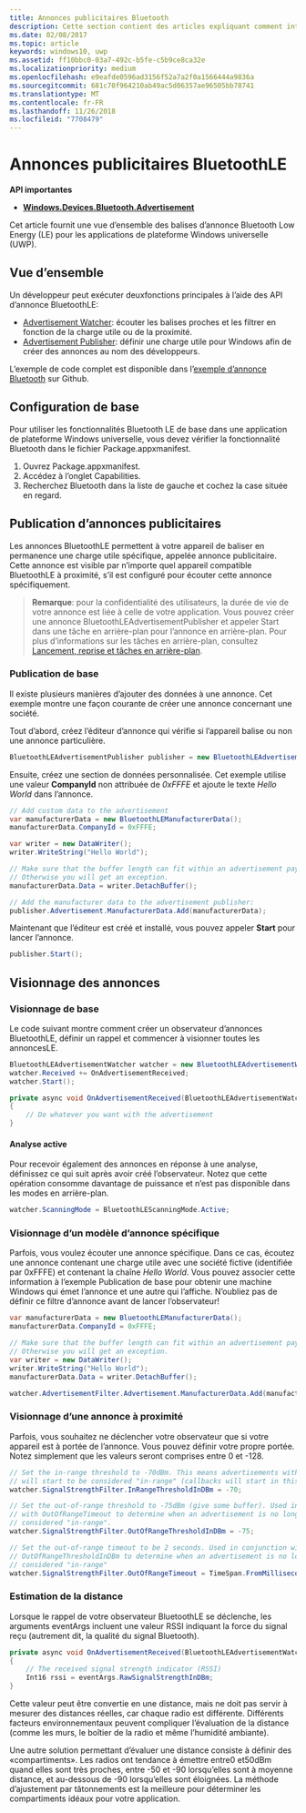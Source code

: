 ```yaml
---
title: Annonces publicitaires Bluetooth
description: Cette section contient des articles expliquant comment intégrer des annonces Bluetooth Low Energy (LE) dans les applications de plateforme Windows universelle (UWP) par le biais de l’utilisation des API AdvertisementWatcher et AdvertisementPublisher.
ms.date: 02/08/2017
ms.topic: article
keywords: windows10, uwp
ms.assetid: ff10bbc0-03a7-492c-b5fe-c5b9ce8ca32e
ms.localizationpriority: medium
ms.openlocfilehash: e9eafde0596ad3156f52a7a2f0a1566444a9836a
ms.sourcegitcommit: 681c70f964210ab49ac5d06357ae96505bb78741
ms.translationtype: MT
ms.contentlocale: fr-FR
ms.lasthandoff: 11/26/2018
ms.locfileid: "7708479"
---
```

# <a name="bluetooth-le-advertisements"></a>Annonces publicitaires BluetoothLE


**API importantes**

-   [**Windows.Devices.Bluetooth.Advertisement**](https://msdn.microsoft.com/library/windows/apps/windows.devices.bluetooth.advertisement.aspx)

Cet article fournit une vue d’ensemble des balises d’annonce Bluetooth Low Energy (LE) pour les applications de plateforme Windows universelle (UWP).  

## <a name="overview"></a>Vue d’ensemble

Un développeur peut exécuter deuxfonctions principales à l’aide des API d’annonce BluetoothLE:

-   [Advertisement Watcher](https://msdn.microsoft.com/library/windows/apps/windows.devices.bluetooth.advertisement.bluetoothleadvertisementwatcher.aspx): écouter les balises proches et les filtrer en fonction de la charge utile ou de la proximité.  
-   [Advertisement Publisher](https://msdn.microsoft.com/library/windows/apps/windows.devices.bluetooth.advertisement.bluetoothleadvertisementpublisher.aspx): définir une charge utile pour Windows afin de créer des annonces au nom des développeurs.  

L’exemple de code complet est disponible dans l’[exemple d’annonce Bluetooth](http://go.microsoft.com/fwlink/p/?LinkId=619990) sur Github.

## <a name="basic-setup"></a>Configuration de base

Pour utiliser les fonctionnalités Bluetooth LE de base dans une application de plateforme Windows universelle, vous devez vérifier la fonctionnalité Bluetooth dans le fichier Package.appxmanifest.

1. Ouvrez Package.appxmanifest.
2. Accédez à l’onglet Capabilities.
3. Recherchez Bluetooth dans la liste de gauche et cochez la case située en regard.

## <a name="publishing-advertisements"></a>Publication d’annonces publicitaires

Les annonces BluetoothLE permettent à votre appareil de baliser en permanence une charge utile spécifique, appelée annonce publicitaire. Cette annonce est visible par n’importe quel appareil compatible BluetoothLE à proximité, s’il est configuré pour écouter cette annonce spécifiquement.

> **Remarque**: pour la confidentialité des utilisateurs, la durée de vie de votre annonce est liée à celle de votre application. Vous pouvez créer une annonce BluetoothLEAdvertisementPublisher et appeler Start dans une tâche en arrière-plan pour l’annonce en arrière-plan. Pour plus d’informations sur les tâches en arrière-plan, consultez [Lancement, reprise et tâches en arrière-plan](https://msdn.microsoft.com/windows/uwp/launch-resume/index).

### <a name="basic-publishing"></a>Publication de base

Il existe plusieurs manières d’ajouter des données à une annonce. Cet exemple montre une façon courante de créer une annonce concernant une société. 

Tout d’abord, créez l’éditeur d’annonce qui vérifie si l’appareil balise ou non une annonce particulière.

```csharp
BluetoothLEAdvertisementPublisher publisher = new BluetoothLEAdvertisementPublisher();
```

Ensuite, créez une section de données personnalisée. Cet exemple utilise une valeur **CompanyId** non attribuée de *0xFFFE* et ajoute le texte *Hello World* dans l’annonce. 

```csharp
// Add custom data to the advertisement
var manufacturerData = new BluetoothLEManufacturerData();
manufacturerData.CompanyId = 0xFFFE;

var writer = new DataWriter();
writer.WriteString("Hello World");

// Make sure that the buffer length can fit within an advertisement payload (~20 bytes). 
// Otherwise you will get an exception.
manufacturerData.Data = writer.DetachBuffer();

// Add the manufacturer data to the advertisement publisher:
publisher.Advertisement.ManufacturerData.Add(manufacturerData);
```

Maintenant que l’éditeur est créé et installé, vous pouvez appeler **Start** pour lancer l’annonce.

```csharp
publisher.Start();
```

## <a name="watching-for-advertisements"></a>Visionnage des annonces

### <a name="basic-watching"></a>Visionnage de base

Le code suivant montre comment créer un observateur d’annonces BluetoothLE, définir un rappel et commencer à visionner toutes les annoncesLE.

```csharp
BluetoothLEAdvertisementWatcher watcher = new BluetoothLEAdvertisementWatcher();
watcher.Received += OnAdvertisementReceived;
watcher.Start();
``` 

```csharp
private async void OnAdvertisementReceived(BluetoothLEAdvertisementWatcher watcher, BluetoothLEAdvertisementReceivedEventArgs eventArgs)
{
    // Do whatever you want with the advertisement
}
```

#### <a name="active-scanning"></a>Analyse active
Pour recevoir également des annonces en réponse à une analyse, définissez ce qui suit après avoir créé l’observateur. Notez que cette opération consomme davantage de puissance et n’est pas disponible dans les modes en arrière-plan.

```csharp
watcher.ScanningMode = BluetoothLEScanningMode.Active;
```

### <a name="watching-for-a-specific-advertisement-pattern"></a>Visionnage d’un modèle d’annonce spécifique

Parfois, vous voulez écouter une annonce spécifique. Dans ce cas, écoutez une annonce contenant une charge utile avec une société fictive (identifiée par 0xFFFE) et contenant la chaîne *Hello World*. Vous pouvez associer cette information à l’exemple Publication de base pour obtenir une machine Windows qui émet l’annonce et une autre qui l’affiche. N’oubliez pas de définir ce filtre d’annonce avant de lancer l’observateur!

```csharp
var manufacturerData = new BluetoothLEManufacturerData();
manufacturerData.CompanyId = 0xFFFE;

// Make sure that the buffer length can fit within an advertisement payload (~20 bytes). 
// Otherwise you will get an exception.
var writer = new DataWriter();
writer.WriteString("Hello World");
manufacturerData.Data = writer.DetachBuffer();

watcher.AdvertisementFilter.Advertisement.ManufacturerData.Add(manufacturerData);
```

### <a name="watching-for-a-nearby-advertisement"></a>Visionnage d’une annonce à proximité

Parfois, vous souhaitez ne déclencher votre observateur que si votre appareil est à portée de l’annonce. Vous pouvez définir votre propre portée. Notez simplement que les valeurs seront comprises entre 0 et -128. 

```csharp
// Set the in-range threshold to -70dBm. This means advertisements with RSSI >= -70dBm 
// will start to be considered "in-range" (callbacks will start in this range).
watcher.SignalStrengthFilter.InRangeThresholdInDBm = -70;

// Set the out-of-range threshold to -75dBm (give some buffer). Used in conjunction 
// with OutOfRangeTimeout to determine when an advertisement is no longer 
// considered "in-range".
watcher.SignalStrengthFilter.OutOfRangeThresholdInDBm = -75;

// Set the out-of-range timeout to be 2 seconds. Used in conjunction with 
// OutOfRangeThresholdInDBm to determine when an advertisement is no longer 
// considered "in-range"
watcher.SignalStrengthFilter.OutOfRangeTimeout = TimeSpan.FromMilliseconds(2000);
```

### <a name="gauging-distance"></a>Estimation de la distance

Lorsque le rappel de votre observateur BluetoothLE se déclenche, les arguments eventArgs incluent une valeur RSSI indiquant la force du signal reçu (autrement dit, la qualité du signal Bluetooth).

```csharp
private async void OnAdvertisementReceived(BluetoothLEAdvertisementWatcher watcher, BluetoothLEAdvertisementReceivedEventArgs eventArgs)
{
    // The received signal strength indicator (RSSI)
    Int16 rssi = eventArgs.RawSignalStrengthInDBm;
}
```

Cette valeur peut être convertie en une distance, mais ne doit pas servir à mesurer des distances réelles, car chaque radio est différente. Différents facteurs environnementaux peuvent compliquer l’évaluation de la distance (comme les murs, le boîtier de la radio et même l’humidité ambiante).

Une autre solution permettant d’évaluer une distance consiste à définir des «compartiments». Les radios ont tendance à émettre entre0 et50dBm quand elles sont très proches, entre -50 et -90 lorsqu’elles sont à moyenne distance, et au-dessous de -90 lorsqu’elles sont éloignées. La méthode d’ajustement par tâtonnements est la meilleure pour déterminer les compartiments idéaux pour votre application.